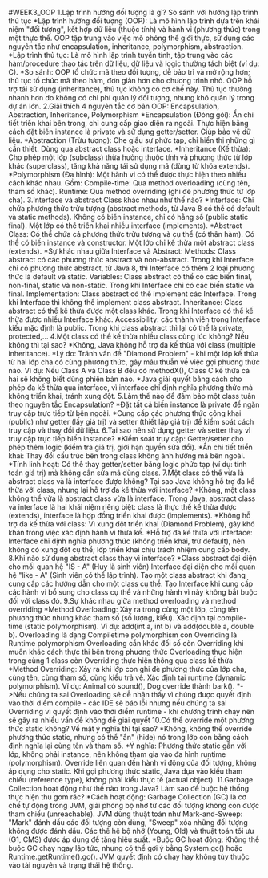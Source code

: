 #WEEK3_OOP
1.Lập trình hướng đối tượng là gì? So sánh với hướng lập trình thủ tục
*Lập trình hướng đối tượng (OOP): Là mô hình lập trình dựa trên khái niệm "đối tượng", kết hợp dữ liệu (thuộc tính) và hành vi (phương thức) trong một thực thể. OOP tập trung vào việc mô phỏng thế giới thực, sử dụng các nguyên tắc như encapsulation, inheritance, polymorphism, abstraction.
*Lập trình thủ tục: Là mô hình lập trình tuyến tính, tập trung vào các hàm/procedure thao tác trên dữ liệu, dữ liệu và logic thường tách biệt (ví dụ: C).
*So sánh:
OOP tổ chức mã theo đối tượng, dễ bảo trì và mở rộng hơn; thủ tục tổ chức mã theo hàm, đơn giản hơn cho chương trình nhỏ.
OOP hỗ trợ tái sử dụng (inheritance), thủ tục không có cơ chế này.
Thủ tục thường nhanh hơn do không có chi phí quản lý đối tượng, nhưng khó quản lý trong dự án lớn.
2.Giải thích 4 nguyên tắc cơ bản OOP: Encapsulation, Abstraction, Inheritance, Polymorphism
*Encapsulation (Đóng gói): Ẩn chi tiết triển khai bên trong, chỉ cung cấp giao diện ra ngoài. Thực hiện bằng cách đặt biến instance là private và sử dụng getter/setter. Giúp bảo vệ dữ liệu.
*Abstraction (Trừu tượng): Che giấu sự phức tạp, chỉ hiển thị những gì cần thiết. Dùng qua abstract class hoặc interface.
*Inheritance (Kế thừa): Cho phép một lớp (subclass) thừa hưởng thuộc tính và phương thức từ lớp khác (superclass), tăng khả năng tái sử dụng mã (dùng từ khóa extends).
*Polymorphism (Đa hình): Một hành vi có thể được thực hiện theo nhiều cách khác nhau. Gồm:
Compile-time: Qua method overloading (cùng tên, tham số khác).
Runtime: Qua method overriding (ghi đè phương thức từ lớp cha).
3.Interface và abstract Class khác nhau như thế nào?
*Interface:
Chỉ chứa phương thức trừu tượng (abstract methods, từ Java 8 có thể có default và static methods).
Không có biến instance, chỉ có hằng số (public static final).
Một lớp có thể triển khai nhiều interface (implements).
*Abstract Class:
Có thể chứa cả phương thức trừu tượng và cụ thể (có thân hàm).
Có thể có biến instance và constructor.
Một lớp chỉ kế thừa một abstract class (extends).
*Sự khác nhau giữa Interface và Abstract:
Methods: Class abstract có các phương thức abstract và non-abstract. Trong khi Interface chỉ có phương thức abstract, từ Java 8, thì Interface có thêm 2 loại phương thức là default và static.
Variables: Class abstract có thể có các biến final, non-final, static và non-static. Trong khi Interface chỉ có các biến static và final.
Implementation: Class abstract có thể implement các Interface. Trong khi Interface thì không thể implement class abstract.
Inheritance: Class abstract có thể kế thừa được một class khác. Trong khi Interface có thể kế thừa được nhiều Interface khác.
Accessibility: các thành viên trong Interface kiếu mặc định là public. Trong khi class abstract thì lại có thể là private, protected,...
4.Một class có thể kế thừa nhiều class cùng lúc không? Nếu không thì tại sao?
*Không, Java không hỗ trợ đa kế thừa với class (multiple inheritance).
*Lý do: Tránh vấn đề "Diamond Problem" - khi một lớp kế thừa từ hai lớp cha có cùng phương thức, gây mâu thuẫn về việc gọi phương thức nào. Ví dụ: Nếu Class A và Class B đều có methodX(), Class C kế thừa cả hai sẽ không biết dùng phiên bản nào.
*Java giải quyết bằng cách cho phép đa kế thừa qua interface, vì interface chỉ định nghĩa phương thức mà không triển khai, tránh xung đột.
5.Làm thế nào để đảm bảo một class tuân theo nguyên tắc Encapsulation?
*Đặt tất cả biến instance là private để ngăn truy cập trực tiếp từ bên ngoài.
*Cung cấp các phương thức công khai (public) như getter (lấy giá trị) và setter (thiết lập giá trị) để kiểm soát cách truy cập và thay đổi dữ liệu.
6.Tại sao nên sử dụng getter và setter thay vì truy cập trực tiếp biến instance?
*Kiểm soát truy cập: Getter/setter cho phép thêm logic (kiểm tra giá trị, giới hạn quyền sửa đổi).
*Ẩn chi tiết triển khai: Thay đổi cấu trúc bên trong class không ảnh hưởng mã bên ngoài.
*Tính linh hoạt: Có thể thay getter/setter bằng logic phức tạp (ví dụ: tính toán giá trị) mà không cần sửa mã dùng class.
7.Một class có thể vừa là abstract class và là interface được không? Tại sao Java không hỗ trợ đa kế thừa với class, nhưng lại hỗ trợ đa kế thừa với interface?
*Không, một class không thể vừa là abstract class vừa là interface. Trong Java, abstract class và interface là hai khái niệm riêng biệt: class là thực thể kế thừa được (extends), interface là hợp đồng triển khai được (implements).
*Không hỗ trợ đa kế thừa với class: Vì xung đột triển khai (Diamond Problem), gây khó khăn trong việc xác định hành vi thừa kế.
*Hỗ trợ đa kế thừa với interface: Interface chỉ định nghĩa phương thức (không triển khai, trừ default), nên không có xung đột cụ thể; lớp triển khai chịu trách nhiệm cung cấp body.
8.Khi nào sử dụng abstract class thay vì interface?
*Class abstract đại diện cho mối quan hệ "IS - A" (Huy là sinh viên)
Interface đại diện cho mối quan hệ "like - A" (Sinh viên có thể lập trình).
Tạo một class abstract khi đang cung cấp các hướng dẫn cho một class cụ thể.
Tạo Interface khi cung cấp các hành vi bổ sung cho class cụ thể và những hành vì này không bắt buộc đối với class đó.
9.Sự khác nhau giữa method overloading và method overriding
*Method Overloading:
Xảy ra trong cùng một lớp, cùng tên phương thức nhưng khác tham số (số lượng, kiểu).
Xác định tại compile-time (static polymorphism).
Ví dụ: add(int a, int b) và add(double a, double b).
Overloading là dạng Compiletime polymorphism còn Overriding là Runtime polymorphism
Overloading cần khác đối số còn Overriding khi muốn khác cách thực thi bên trong phương thức
Overloading thực hiện trong cùng 1 class còn Overriding thực hiện thông qua class kế thừa
*Method Overriding:
Xảy ra khi lớp con ghi đè phương thức của lớp cha, cùng tên, cùng tham số, cùng kiểu trả về.
Xác định tại runtime (dynamic polymorphism).
Ví dụ: Animal có sound(), Dog override thành bark().
*->Nếu chúng ta sai Overloading sẽ dễ nhận thấy vì chúng được quyết định vào thời điểm compile - các IDE sẽ báo lỗi nhưng nếu chúng ta sai Overriding vì quyết định vào thời điểm runtime - khi chương trình chạy nên sẽ gây ra nhiều vấn đề không dễ giải quyết
10.Có thể override một phương thức static không? Về mặt ý nghĩa thì tại sao?
*Không, không thể override phương thức static, nhưng có thể "ẩn" (hide) nó trong lớp con bằng cách định nghĩa lại cùng tên và tham số.
*Ý nghĩa:
Phương thức static gắn với lớp, không phải instance, nên không tham gia vào đa hình runtime (polymorphism). Override liên quan đến hành vi động của đối tượng, không áp dụng cho static.
Khi gọi phương thức static, Java dựa vào kiểu tham chiếu (reference type), không phải kiểu thực tế (actual object).
11.Garbage Collection hoạt động như thế nào trong Java? Làm sao để buộc hệ thống thực hiện thu gom rác?
*Cách hoạt động:
Garbage Collection (GC) là cơ chế tự động trong JVM, giải phóng bộ nhớ từ các đối tượng không còn được tham chiếu (unreachable).
JVM dùng thuật toán như Mark-and-Sweep: "Mark" đánh dấu các đối tượng còn dùng, "Sweep" xóa những đối tượng không được đánh dấu.
Các thế hệ bộ nhớ (Young, Old) và thuật toán tối ưu (G1, CMS) được áp dụng để tăng hiệu suất.
*Buộc GC hoạt động:
Không thể buộc GC chạy ngay lập tức, nhưng có thể gợi ý bằng System.gc() hoặc Runtime.getRuntime().gc().
JVM quyết định có chạy hay không tùy thuộc vào tài nguyên và trạng thái hệ thống.